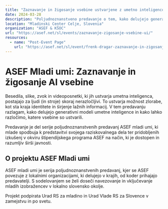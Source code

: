 ```yaml
---
title: "Zaznavanje in žigosanje vsebine ustvarjene z umetno inteligenco"
date: 2024-03-28
description: "Poljudnoznanstveno predavanje o tem, kako delujejo generativni modeli umetne inteligence in kako lahko razločimo, katere vsebine so ustvarili."
location: "Mladinski Center Celje, Slovenia"
organization: "ASEF & KŠOC"
url: "https://asef.net/sl/events/zaznavanje-zigosanje-vsebine-ui/"
resources:
  - name: "Post-Event Page"
    url: "https://asef.net/sl/event/frenk-dragar-zaznavanje-in-zigosanje-vsebine-ustvarjene-z-umetno-inteligenco-2/"
---
```


# ASEF Mladi umi: Zaznavanje in žigosanje AI vsebine

Besedila, slike, zvok in videoposnetki, ki jih ustvarja umetna inteligenca, postajajo za ljudi (in stroje) skoraj nerazločljivi. To ustvarja možnost zlorabe, kot sta kraja identitete in širjenje lažnih informacij. V tem predavanju razlagam, kako delujejo generativni modeli umetne inteligence in kako lahko razločimo, katere vsebine so ustvarili.

Predavanje je del serije poljudnoznanstvenih predavanj ASEF mladi umi, ki mlade spodbuja k predstavitvi svojega raziskovalnega dela ter pridobljenih izkušenj v okviru štipendijskega programa ASEF na način, ki je dostopen in razumljiv širši javnosti.

## O projektu ASEF Mladi umi

ASEF mladi umi je serija poljudnoznanstvenih predavanj, kjer se ASEF povezuje z lokalnimi organizacijami, ki delujejo v krajih, od koder prihajajo predavatelji. S sodelovanjem se želi doseči navezovanje in vključevanje mladih izobražencev v lokalno slovensko okolje.

Projekt podpirata Urad RS za mladino in Urad Vlade RS za Slovence v zamejstvu in po svetu. 